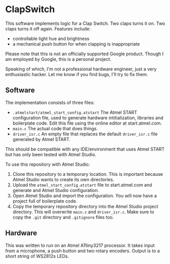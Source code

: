 # ClapSwitch

This software implements logic for a Clap Switch. Two claps turns it on. Two
claps turns it off again. Features include:

- controllable light hue and brightness
- a mechanical push button for when clapping is inappropriate

Please note that this is not an officially supported Google product. Though I am
employed by Google, this is a personal project.

Speaking of which, I'm not a professional hardware engineer, just a very
enthusiastic hacker. Let me know if you find bugs, I'll try to fix them.

## Software

The implementation consists of three files:

*   `.atmelstart/atmel_start_config.atstart` The Atmel START configuration file,
    used to generate hardware intitialization, libraries and boilerplate code.
    Edit this file using the online editor at start.atmel.com.
*   `main.c` The actual code that does things.
*   `driver_isr.c` An empty file that replaces the default `driver_isr.c` file
    generated by Atmel START.

This should be compatible with any IDE/environment that uses Atmel START but has
only been tested with Atmel Studio.

To use this repository with Atmel Studio:
1.  Clone this repository to a temporary location. This is important because
    Atmel Studio wants to create its own directories.
2.  Upload the `atmel_start_config.atstart` file to start.atmel.com and
    generate and Atmel Studio configuration.
3.  Open Atmel Studio and import the configuration. You will now have a project
    full of boilerplate code.
4.  Copy the temporary repository directory into the Atmel Studio project
    directory. This will overwrite `main.c` and `driver_isr.c`. Make sure to
    copy the `.git` directory and `.gitignore` files too.

## Hardware

This was written to run on an Atmel ATtiny3217 processor. It takes input from a
microphone, a push button and two rotary encoders. Output is to a short string
of WS2812s LEDs.


